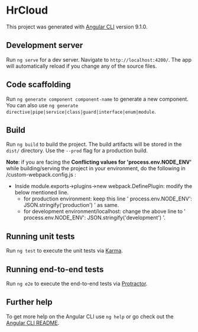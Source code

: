 # HrCloud

This project was generated with [Angular CLI](https://github.com/angular/angular-cli) version 9.1.0.

## Development server

Run `ng serve` for a dev server. Navigate to `http://localhost:4200/`. The app will automatically reload if you change any of the source files.

## Code scaffolding

Run `ng generate component component-name` to generate a new component. You can also use `ng generate directive|pipe|service|class|guard|interface|enum|module`.

## Build

Run `ng build` to build the project. The build artifacts will be stored in the `dist/` directory. Use the `--prod` flag for a production build.

**Note**: if you are facing the **Conflicting values for 'process.env.NODE_ENV'** while building/serving the project in your environment, do the following in /custom-webpack.config.js :
  - Inside module.exports->plugins->new webpack.DefinePlugin: modify the below mentioned line.
    - for production environment: keep this line ' process.env.NODE_ENV': JSON.stringify('production') ' as same.
    - for development environment/localhost: change the above line to ' process.env.NODE_ENV': JSON.stringify('development') '.

## Running unit tests

Run `ng test` to execute the unit tests via [Karma](https://karma-runner.github.io).

## Running end-to-end tests

Run `ng e2e` to execute the end-to-end tests via [Protractor](http://www.protractortest.org/).

## Further help

To get more help on the Angular CLI use `ng help` or go check out the [Angular CLI README](https://github.com/angular/angular-cli/blob/master/README.md).
